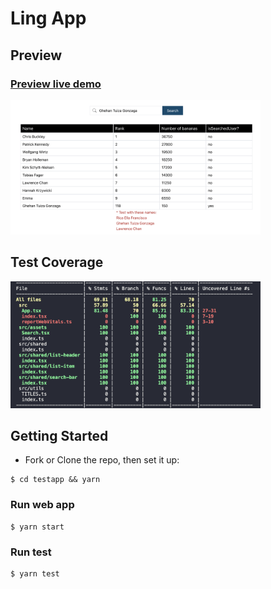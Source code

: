 # Ling App

## Preview

### [Preview live demo](https://lingtest.netlify.com)

<span>

<img src="./docs/preview.png" alt="preview"  width="400" />

## Test Coverage

<img src="./docs/test.png" alt="preview"  width="400" />
</span>

## Getting Started

- Fork or Clone the repo, then set it up:

```
$ cd testapp && yarn
```

### Run web app

```
$ yarn start
```

### Run test

```
$ yarn test
```
